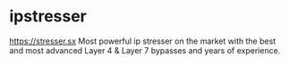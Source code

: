 # ipstresser
https://stresser.sx
Most powerful ip stresser on the market with the best and most advanced Layer 4 &amp; Layer 7 bypasses and years of experience.
